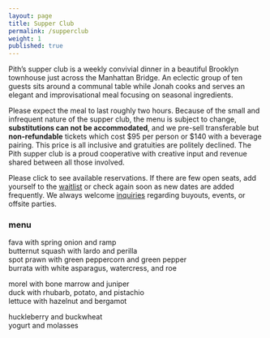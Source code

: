 ```yaml
---
layout: page
title: Supper Club
permalink: /supperclub
weight: 1
published: true
---
```

<script src='https://js.tito.io/v1' async></script>
<script>TitoDevelopmentMode = true</script>
Pith’s supper club is a weekly convivial dinner in a beautiful Brooklyn townhouse just across the Manhattan Bridge. An eclectic group of ten guests sits around a communal table while Jonah cooks and serves an elegant and improvisational meal focusing on seasonal ingredients.  

Please expect the meal to last roughly two hours. Because of the small and infrequent nature of the supper club, the menu is subject to change, **substitutions can not be accommodated**, and we pre-sell transferable but **non-refundable** tickets which cost $95 per person or $140 with a beverage pairing. This price is all inclusive and gratuities are politely declined. The Pith supper club is a proud cooperative with creative input and revenue shared between all those involved.  

Please click <tito-button event="pith/supper-club"></tito-button> to see available reservations. If there are few open seats, add yourself to the [waitlist](http://eepurl.com/bZ8dIf) or check again soon as new dates are added frequently. We always welcome [inquiries](mailto:inquiries@pith.space) regarding buyouts, events, or offsite parties.  

### menu
fava with spring onion and ramp  
butternut squash with lardo and perilla   
spot prawn with green peppercorn and green pepper  
burrata with white asparagus, watercress, and roe  

morel with bone marrow and juniper  
duck with rhubarb, potato, and pistachio  
lettuce with hazelnut and bergamot  

huckleberry and buckwheat  
yogurt and molasses
